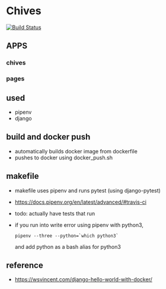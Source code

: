 # Chives

[![Build Status](https://travis-ci.org/klreeher/chives.svg?branch=master)](https://travis-ci.org/klreeher/chives)

## APPS

### chives

### pages

## used

- pipenv
- django

## build and docker push

- automatically builds docker image from dockerfile
- pushes to docker using docker_push.sh

## makefile

- makefile uses pipenv and runs pytest (using django-pytest)
- https://docs.pipenv.org/en/latest/advanced/#travis-ci
- todo: actually have tests that run

- if you run into write error using pipenv with python3, 

    ```pipenv --three --python=`which python3` ```
    
  and add python as a bash alias for python3


## reference

- https://wsvincent.com/django-hello-world-with-docker/ 